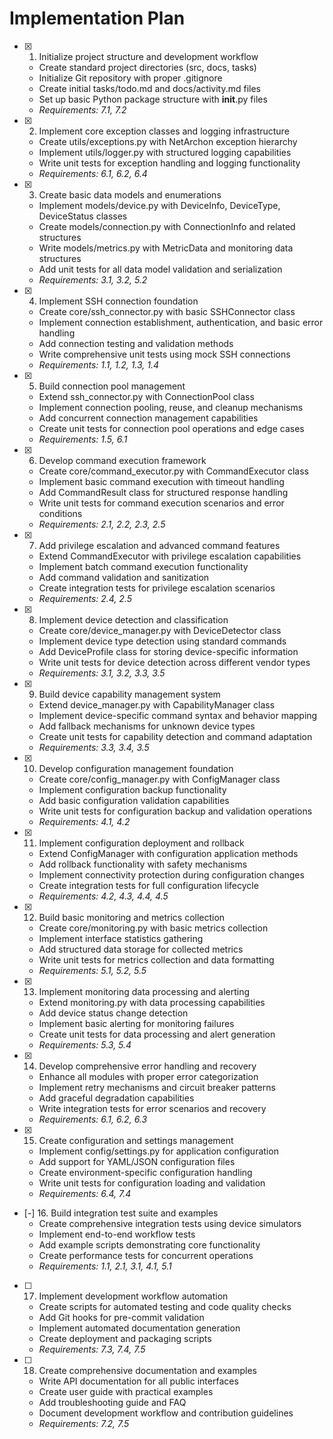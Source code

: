 # Implementation Plan

- [x] 1. Initialize project structure and development workflow
  - Create standard project directories (src, docs, tasks)
  - Initialize Git repository with proper .gitignore
  - Create initial tasks/todo.md and docs/activity.md files
  - Set up basic Python package structure with __init__.py files
  - _Requirements: 7.1, 7.2_

- [x] 2. Implement core exception classes and logging infrastructure
  - Create utils/exceptions.py with NetArchon exception hierarchy
  - Implement utils/logger.py with structured logging capabilities
  - Write unit tests for exception handling and logging functionality
  - _Requirements: 6.1, 6.2, 6.4_

- [x] 3. Create basic data models and enumerations
  - Implement models/device.py with DeviceInfo, DeviceType, DeviceStatus classes
  - Create models/connection.py with ConnectionInfo and related structures
  - Write models/metrics.py with MetricData and monitoring data structures
  - Add unit tests for all data model validation and serialization
  - _Requirements: 3.1, 3.2, 5.2_

- [x] 4. Implement SSH connection foundation
  - Create core/ssh_connector.py with basic SSHConnector class
  - Implement connection establishment, authentication, and basic error handling
  - Add connection testing and validation methods
  - Write comprehensive unit tests using mock SSH connections
  - _Requirements: 1.1, 1.2, 1.3, 1.4_

- [x] 5. Build connection pool management
  - Extend ssh_connector.py with ConnectionPool class
  - Implement connection pooling, reuse, and cleanup mechanisms
  - Add concurrent connection management capabilities
  - Create unit tests for connection pool operations and edge cases
  - _Requirements: 1.5, 6.1_

- [x] 6. Develop command execution framework
  - Create core/command_executor.py with CommandExecutor class
  - Implement basic command execution with timeout handling
  - Add CommandResult class for structured response handling
  - Write unit tests for command execution scenarios and error conditions
  - _Requirements: 2.1, 2.2, 2.3, 2.5_

- [x] 7. Add privilege escalation and advanced command features
  - Extend CommandExecutor with privilege escalation capabilities
  - Implement batch command execution functionality
  - Add command validation and sanitization
  - Create integration tests for privilege escalation scenarios
  - _Requirements: 2.4, 2.5_

- [x] 8. Implement device detection and classification
  - Create core/device_manager.py with DeviceDetector class
  - Implement device type detection using standard commands
  - Add DeviceProfile class for storing device-specific information
  - Write unit tests for device detection across different vendor types
  - _Requirements: 3.1, 3.2, 3.3, 3.5_

- [x] 9. Build device capability management system
  - Extend device_manager.py with CapabilityManager class
  - Implement device-specific command syntax and behavior mapping
  - Add fallback mechanisms for unknown device types
  - Create unit tests for capability detection and command adaptation
  - _Requirements: 3.3, 3.4, 3.5_

- [x] 10. Develop configuration management foundation
  - Create core/config_manager.py with ConfigManager class
  - Implement configuration backup functionality
  - Add basic configuration validation capabilities
  - Write unit tests for configuration backup and validation operations
  - _Requirements: 4.1, 4.2_

- [x] 11. Implement configuration deployment and rollback
  - Extend ConfigManager with configuration application methods
  - Add rollback functionality with safety mechanisms
  - Implement connectivity protection during configuration changes
  - Create integration tests for full configuration lifecycle
  - _Requirements: 4.2, 4.3, 4.4, 4.5_

- [x] 12. Build basic monitoring and metrics collection
  - Create core/monitoring.py with basic metrics collection
  - Implement interface statistics gathering
  - Add structured data storage for collected metrics
  - Write unit tests for metrics collection and data formatting
  - _Requirements: 5.1, 5.2, 5.5_

- [x] 13. Implement monitoring data processing and alerting
  - Extend monitoring.py with data processing capabilities
  - Add device status change detection
  - Implement basic alerting for monitoring failures
  - Create unit tests for data processing and alert generation
  - _Requirements: 5.3, 5.4_

- [x] 14. Develop comprehensive error handling and recovery
  - Enhance all modules with proper error categorization
  - Implement retry mechanisms and circuit breaker patterns
  - Add graceful degradation capabilities
  - Write integration tests for error scenarios and recovery
  - _Requirements: 6.1, 6.2, 6.3_

- [x] 15. Create configuration and settings management
  - Implement config/settings.py for application configuration
  - Add support for YAML/JSON configuration files
  - Create environment-specific configuration handling
  - Write unit tests for configuration loading and validation
  - _Requirements: 6.4, 7.4_

- [-] 16. Build integration test suite and examples
  - Create comprehensive integration tests using device simulators
  - Implement end-to-end workflow tests
  - Add example scripts demonstrating core functionality
  - Create performance tests for concurrent operations
  - _Requirements: 1.1, 2.1, 3.1, 4.1, 5.1_

- [ ] 17. Implement development workflow automation
  - Create scripts for automated testing and code quality checks
  - Add Git hooks for pre-commit validation
  - Implement automated documentation generation
  - Create deployment and packaging scripts
  - _Requirements: 7.3, 7.4, 7.5_

- [ ] 18. Create comprehensive documentation and examples
  - Write API documentation for all public interfaces
  - Create user guide with practical examples
  - Add troubleshooting guide and FAQ
  - Document development workflow and contribution guidelines
  - _Requirements: 7.2, 7.5_